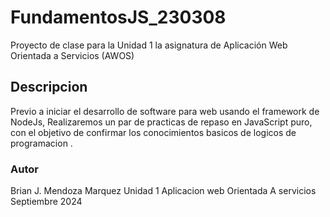 # FundamentosJS_230308
Proyecto de clase para la Unidad 1 la asignatura de Aplicación Web Orientada a Servicios (AWOS)

## Descripcion 
Previo a iniciar el desarrollo de software para web usando el framework de NodeJs, Realizaremos un par de practicas
de repaso en JavaScript puro, con el objetivo de confirmar los conocimientos basicos de logicos de programacion .
### Autor 
Brian J. Mendoza Marquez
Unidad 1
Aplicacion web Orientada A servicios
Septiembre 2024